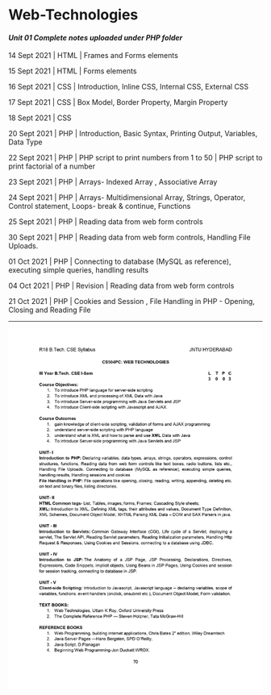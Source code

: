 # Web-Technologies
#### _Unit 01 Complete notes uploaded under PHP folder_

14 Sept 2021 | HTML | Frames and Forms elements

15 Sept 2021 | HTML | Forms elements

16 Sept 2021 | CSS | Introduction, Inline CSS, Internal CSS, External CSS

17 Sept 2021 | CSS | Box Model, Border Property, Margin Property

18 Sept 2021 | CSS

20 Sept 2021 | PHP | Introduction, Basic Syntax, Printing Output, Variables, Data Type

22 Sept 2021 | PHP | PHP script to print numbers from 1 to 50 | PHP script to print factorial of a number

23 Sept 2021 | PHP | Arrays- Indexed Array , Associative Array

24 Sept 2021 | PHP | Arrays- Multidimensional Array, Strings, Operator, Control statement, Loops- break & continue, Functions

25 Sept 2021 | PHP | Reading data from web form controls

30 Sept 2021 | PHP | Reading data from web form controls, Handling File Uploads.

01 Oct 2021  | PHP | Connecting to database (MySQL as reference), executing simple queries, handling results

04 Oct 2021 | PHP | Revision |  Reading data from web form controls

21 Oct 2021 | PHP | Cookies and Session , File Handling in PHP - Opening, Closing and Reading File

-----------------------------------------------------------------------------------------------------------------

![alt text](Web_Tech_Syllabus.jpg)
